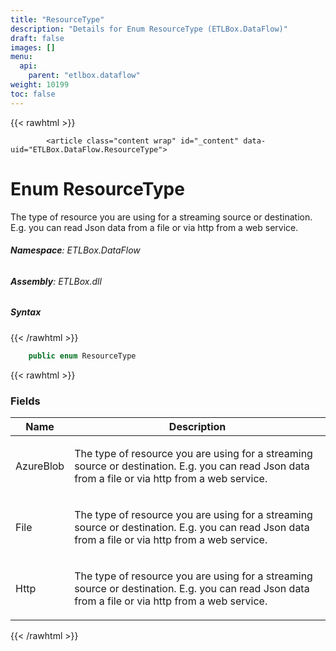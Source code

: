 ```yaml
---
title: "ResourceType"
description: "Details for Enum ResourceType (ETLBox.DataFlow)"
draft: false
images: []
menu:
  api:
    parent: "etlbox.dataflow"
weight: 10199
toc: false
---
```


{{< rawhtml >}}

            <article class="content wrap" id="_content" data-uid="ETLBox.DataFlow.ResourceType">
  <h1 id="ETLBox_DataFlow_ResourceType" data-uid="ETLBox.DataFlow.ResourceType" class="text-break">Enum ResourceType
</h1>
  <div class="markdown level0 summary"><p>The type of resource you are using for a streaming source or destination.
E.g. you can read Json data from a file or via http from a web service.</p>
</div>
  <div class="markdown level0 conceptual"></div>
<h6><strong>Namespace</strong>: ETLBox.DataFlow</h6>
  <h6><strong>Assembly</strong>: ETLBox.dll</h6>
  <h5 id="ETLBox_DataFlow_ResourceType_syntax">Syntax</h5>
{{< /rawhtml >}}

```C#
    public enum ResourceType
```

{{< rawhtml >}}
  <h3 id="fields">Fields
</h3>
  <table class="table table-bordered table-striped table-condensed">
    <thead>
      <tr>
        <th>Name</th>
        <th>Description</th>
      </tr>
    <thead>
    <tbody>
      <tr>
        <td id="ETLBox_DataFlow_ResourceType_AzureBlob">AzureBlob</td>
        <td><p>The type of resource you are using for a streaming source or destination.
E.g. you can read Json data from a file or via http from a web service.</p>
</td>
      </tr>
      <tr>
        <td id="ETLBox_DataFlow_ResourceType_File">File</td>
        <td><p>The type of resource you are using for a streaming source or destination.
E.g. you can read Json data from a file or via http from a web service.</p>
</td>
      </tr>
      <tr>
        <td id="ETLBox_DataFlow_ResourceType_Http">Http</td>
        <td><p>The type of resource you are using for a streaming source or destination.
E.g. you can read Json data from a file or via http from a web service.</p>
</td>
      </tr>
    </tbody>
  </thead></thead></table>

{{< /rawhtml >}}
